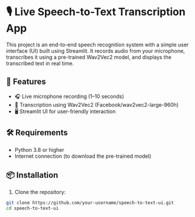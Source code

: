 # 🎙️ Live Speech-to-Text Transcription App

This project is an end-to-end speech recognition system with a simple user interface (UI) built using Streamlit. It records audio from your microphone, transcribes it using a pre-trained Wav2Vec2 model, and displays the transcribed text in real time.

## 🚀 Features

- 🎧 Live microphone recording (1–10 seconds)
- 🤖 Transcription using Wav2Vec2 (Facebook/wav2vec2-large-960h)
- 🖥️ Streamlit UI for user-friendly interaction

## 🛠️ Requirements

- Python 3.8 or higher
- Internet connection (to download the pre-trained model)

## 📦 Installation

1. Clone the repository:

```bash
git clone https://github.com/your-username/speech-to-text-ui.git
cd speech-to-text-ui
